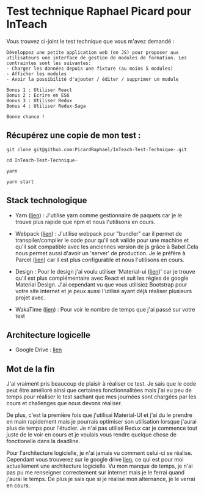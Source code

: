 # Test technique Raphael Picard pour InTeach

Vous trouvez ci-joint le test technique que vous m'avez demandé :

```
Développez une petite application web (en JS) pour proposer aux utilisateurs une interface de gestion de modules de formation. Les contraintes sont les suivantes:
- Charger les données depuis une fixture (au moins 5 modules)
- Afficher les modules
- Avoir la possibilité d'ajouter / éditer / supprimer un module

Bonus 1 : Utiliser React
Bonus 2 : Ecrire en ES6
Bonus 3 : Utiliser Redux
Bonus 4 : Utiliser Redux-Saga

Bonne chance !
```

## Récupérez une copie de mon test :

```
git clone git@github.com:PicardRaphael/InTeach-Test-Technique-.git

cd InTeach-Test-Technique-

yarn

yarn start
```

## Stack technologique

- Yarn ([lien][1]) : J'utilise yarn comme gestionnaire de paquets car je le trouve plus rapide que npm et nous l'utilisons en cours.

- Webpack ([lien][2]) : J'utilise webpack pour "bundler" car il permet de transpiler/compiler le code pour qu'il soit valide pour une machine et qu'il soit compatible avec les anciennes version de js grâce à Babel.Cela nous permet aussi d'avoir un 'server' de production. Je le préfère à Parcel ([lien][4]) car il est plus configurable et nous l'utilisons en cours.

- Design : Pour le design j'ai voulu utiliser 'Material-ui ([lien][3])' car je trouve qu'il est plus complémentaire avec React et suit les règles de google Material Design. J'ai cependant vu que vous utilisiez Bootstrap pour votre site internet et je peux aussi l'utilisé ayant déjà réaliser plusieurs projet avec.

- WakaTime ([lien][5]) : Pour voir le nombre de temps que j'ai passé sur votre test

## Architecture logicelle

- Google Drive : [lien][6]

## Mot de la fin

J'ai vraiment pris beaucoup de plaisir à réaliser ce test. 
Je sais que le code peut être amélioré ainsi que certaines fonctionnalitées mais j'ai eu peu de temps pour réaliser le test sachant que mes journées sont chargées par les cours et challenges que nous devons réaliser. 

De plus, c'est la première fois que j'utilisai Material-UI et j'ai du le prendre en main rapidement mais je pourrais optimiser son utilisation lorsque j'aurai plus de temps pour l'étudier.
Je n'ai pas utilisé Redux car je commence tout juste de le voir en cours et je voulais vous rendre quelque chose de fonctionelle dans la deadline.

Pour l'architecture logicielle, je n'ai jamais vu comment celui-ci se réalise. Cependant vous trouverez sur le google drive [lien][6], ce qui est pour moi actuellement une architecture logicielle. Vu mon manque de temps, je n'ai pas pu me renseigner correctement sur internet mais je le ferrai quand j'aurai le temps. De plus je sais que si je réalise mon alternance, je le verrai en cours.

[1]: https://yarnpkg.com/fr/
[2]: https://webpack.js.org/
[3]: https://material-ui.com/
[4]: https://parceljs.org/
[5]: https://wakatime.com/@e60d35d2-f0e3-42ea-b8e3-b1396bc03d40/projects/qicgrgxike?start=2018-08-16&end=2018-08-22
[6]: https://drive.google.com/drive/folders/1kpLtdSZfrim4Y9LlR9n1deJfOAoJxJXz?usp=sharing